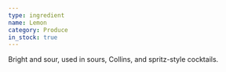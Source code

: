 ```yaml
---
type: ingredient
name: Lemon
category: Produce
in_stock: true
---
```


Bright and sour, used in sours, Collins, and spritz-style cocktails.
